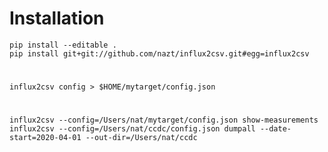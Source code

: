 # Installation
    pip install --editable .
    pip install git+git://github.com/nazt/influx2csv.git#egg=influx2csv


#
    influx2csv config > $HOME/mytarget/config.json
    
#
    influx2csv --config=/Users/nat/mytarget/config.json show-measurements
    influx2csv --config=/Users/nat/ccdc/config.json dumpall --date-start=2020-04-01 --out-dir=/Users/nat/ccdc
    
